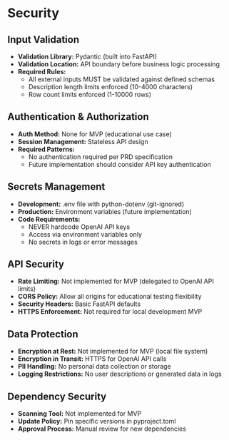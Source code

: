 # Security

## Input Validation

- **Validation Library:** Pydantic (built into FastAPI)
- **Validation Location:** API boundary before business logic processing
- **Required Rules:**
  - All external inputs MUST be validated against defined schemas
  - Description length limits enforced (10-4000 characters)
  - Row count limits enforced (1-10000 rows)

## Authentication & Authorization

- **Auth Method:** None for MVP (educational use case)
- **Session Management:** Stateless API design
- **Required Patterns:**
  - No authentication required per PRD specification
  - Future implementation should consider API key authentication

## Secrets Management

- **Development:** .env file with python-dotenv (git-ignored)
- **Production:** Environment variables (future implementation)
- **Code Requirements:**
  - NEVER hardcode OpenAI API keys
  - Access via environment variables only
  - No secrets in logs or error messages

## API Security

- **Rate Limiting:** Not implemented for MVP (delegated to OpenAI API limits)
- **CORS Policy:** Allow all origins for educational testing flexibility
- **Security Headers:** Basic FastAPI defaults
- **HTTPS Enforcement:** Not required for local development MVP

## Data Protection

- **Encryption at Rest:** Not implemented for MVP (local file system)
- **Encryption in Transit:** HTTPS for OpenAI API calls
- **PII Handling:** No personal data collection or storage
- **Logging Restrictions:** No user descriptions or generated data in logs

## Dependency Security

- **Scanning Tool:** Not implemented for MVP
- **Update Policy:** Pin specific versions in pyproject.toml
- **Approval Process:** Manual review for new dependencies

